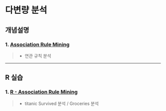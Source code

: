 # 다변량 분석

## 개념설명
### 1. [Association Rule Mining](https://github.com/Lee-KyungSeok/MultivariateDataAnalysis-Study/tree/master/AssociationRuleMining)
> - 연관 규칙 분석

---

## R 실습

### 1. [R - Association Rule Mining](https://github.com/Lee-KyungSeok/MultivariateDataAnalysis-Study/tree/master/AssociationRuleMining_R)
> - titanic Survived 분석 / Groceries 분석
